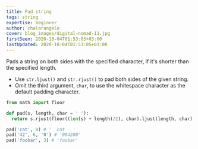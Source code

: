 ```yaml
---
title: Pad string
tags: string
expertise: beginner
author: chalarangelo
cover: blog_images/digital-nomad-11.jpg
firstSeen: 2020-10-04T01:53:05+03:00
lastUpdated: 2020-10-04T01:53:05+03:00
---
```


Pads a string on both sides with the specified character, if it's shorter than the specified length.

- Use `str.ljust()` and `str.rjust()` to pad both sides of the given string.
- Omit the third argument, `char`, to use the whitespace character as the default padding character.

```py
from math import floor

def pad(s, length, char = ' '):
  return s.rjust(floor((len(s) + length)/2), char).ljust(length, char)
```

```py
pad('cat', 8) # '  cat   '
pad('42', 6, '0') # '004200'
pad('foobar', 3) # 'foobar'
```
